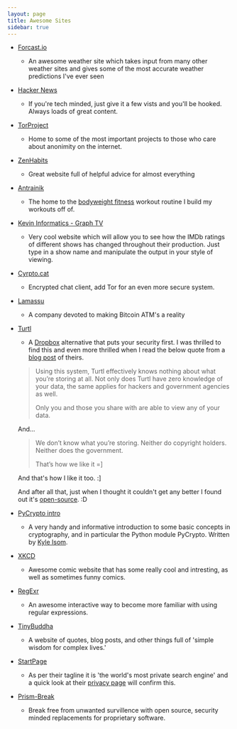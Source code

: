 ```yaml
---
layout: page
title: Awesome Sites
sidebar: true
---
```

* [Forcast.io](http://forecast.io)
    * An awesome weather site which takes input from many other weather sites and gives
    some of the most accurate weather predictions I've ever seen

* [Hacker News](https://news.ycombinator.com/news)
    * If you're tech minded, just give it a few vists and you'll be hooked. Always loads of great content.

* [TorProject](https://www.torproject.org/)
    * Home to some of the most important projects to those who care about anonimity on the internet.

* [ZenHabits](http://zenhabits.net/)
    * Great website full of helpful advice for almost everything

* [Antrainik](http://antranik.org/)
    * The home to the [bodyweight fitness](http://antranik.org/bodyweight-training/) workout routine
    I build my workouts off of.

* [Kevin Informatics - Graph TV](http://graphtv.kevinformatics.com/)
    * Very cool website which will allow you to see how the IMDb ratings of different shows has changed
    throughout their production. Just type in a show name and manipulate the output in your style of viewing.

* [Cyrpto.cat](https://crypto.cat/)
    * Encrypted chat client, add Tor for an even more secure system.

* [Lamassu](https://lamassu.is/)
    * A company devoted to making Bitcoin ATM's a reality

* [Turtl](https://turtl.it/)
    * A [Dropbox](https://www.dropbox.com/) alternative that puts your security first. I was thrilled to find this
    and even more thrilled when I read the below quote from a [blog post](http://turtlapp.tumblr.com/post/81222024691/how-turtl-has-no-idea-when-youre-sharing-copyrighted)
    of theirs.

    >Using this system, Turtl effectively knows nothing about what you’re storing at all. Not only does Turtl 
    >have zero knowledge of your data, the same applies for hackers and government agencies as well.
    >
    >Only you and those you share with are able to view any of your data.

    And...

    >We don’t know what you’re storing. Neither do copyright holders. Neither does the government.
    >
    >That’s how we like it =]

    And that's how I like it too. :]

    And after all that, just when I thought it couldn't get any better I found out it's [open-source](https://github.com/turtl). :D

* [PyCrypto intro](http://kyleisom.net/downloads/crypto_intro.pdf)
    * A very handy and informative introduction to some basic concepts in cryptography, and in particular the Python module
    PyCrypto. Written by [Kyle Isom](http://kyleisom.net/about/).

* [XKCD](http://xkcd.com/)
    * Awesome comic website that has some really cool and intresting, as well as sometimes funny comics.

* [RegExr](http://www.regexr.com/)
    * An awesome interactive way to become more familiar with using regular expressions.

* [TinyBuddha](http://tinybuddha.com/)
    * A website of quotes, blog posts, and other things full of 'simple wisdom for complex lives.'

* [StartPage](https://www.startpage.com/)
    * As per their tagline it is 'the world's most private search engine' and a quick look at their 
    [privacy page](https://startpage.com/eng/protect-privacy.html) will confirm this.

* [Prism-Break](https://prism-break.org/)
    * Break free from unwanted survillence with open source, security minded replacements for proprietary software.

